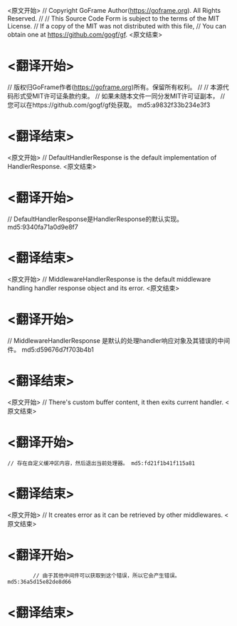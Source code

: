 
<原文开始>
// Copyright GoFrame Author(https://goframe.org). All Rights Reserved.
//
// This Source Code Form is subject to the terms of the MIT License.
// If a copy of the MIT was not distributed with this file,
// You can obtain one at https://github.com/gogf/gf.
<原文结束>

# <翻译开始>
// 版权归GoFrame作者(https://goframe.org)所有。保留所有权利。
//
// 本源代码形式受MIT许可证条款约束。
// 如果未随本文件一同分发MIT许可证副本，
// 您可以在https://github.com/gogf/gf处获取。 md5:a9832f33b234e3f3
# <翻译结束>


<原文开始>
// DefaultHandlerResponse is the default implementation of HandlerResponse.
<原文结束>

# <翻译开始>
// DefaultHandlerResponse是HandlerResponse的默认实现。 md5:9340fa71a0d9e8f7
# <翻译结束>


<原文开始>
// MiddlewareHandlerResponse is the default middleware handling handler response object and its error.
<原文结束>

# <翻译开始>
// MiddlewareHandlerResponse 是默认的处理handler响应对象及其错误的中间件。 md5:d59676d7f703b4b1
# <翻译结束>


<原文开始>
// There's custom buffer content, it then exits current handler.
<原文结束>

# <翻译开始>
	// 存在自定义缓冲区内容，然后退出当前处理器。 md5:fd21f1b41f115a81
# <翻译结束>


<原文开始>
// It creates error as it can be retrieved by other middlewares.
<原文结束>

# <翻译开始>
			// 由于其他中间件可以获取到这个错误，所以它会产生错误。 md5:36a5d15e82de8d66
# <翻译结束>

